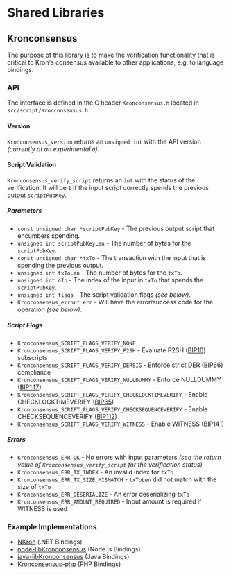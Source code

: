 Shared Libraries
================

## Kronconsensus

The purpose of this library is to make the verification functionality that is critical to Kron's consensus available to other applications, e.g. to language bindings.

### API

The interface is defined in the C header `Kronconsensus.h` located in  `src/script/Kronconsensus.h`.

#### Version

`Kronconsensus_version` returns an `unsigned int` with the API version *(currently at an experimental `0`)*.

#### Script Validation

`Kronconsensus_verify_script` returns an `int` with the status of the verification. It will be `1` if the input script correctly spends the previous output `scriptPubKey`.

##### Parameters
- `const unsigned char *scriptPubKey` - The previous output script that encumbers spending.
- `unsigned int scriptPubKeyLen` - The number of bytes for the `scriptPubKey`.
- `const unsigned char *txTo` - The transaction with the input that is spending the previous output.
- `unsigned int txToLen` - The number of bytes for the `txTo`.
- `unsigned int nIn` - The index of the input in `txTo` that spends the `scriptPubKey`.
- `unsigned int flags` - The script validation flags *(see below)*.
- `Kronconsensus_error* err` - Will have the error/success code for the operation *(see below)*.

##### Script Flags
- `Kronconsensus_SCRIPT_FLAGS_VERIFY_NONE`
- `Kronconsensus_SCRIPT_FLAGS_VERIFY_P2SH` - Evaluate P2SH ([BIP16](https://github.com/Kron/bips/blob/master/bip-0016.mediawiki)) subscripts
- `Kronconsensus_SCRIPT_FLAGS_VERIFY_DERSIG` - Enforce strict DER ([BIP66](https://github.com/Kron/bips/blob/master/bip-0066.mediawiki)) compliance
- `Kronconsensus_SCRIPT_FLAGS_VERIFY_NULLDUMMY` - Enforce NULLDUMMY ([BIP147](https://github.com/Kron/bips/blob/master/bip-0147.mediawiki))
- `Kronconsensus_SCRIPT_FLAGS_VERIFY_CHECKLOCKTIMEVERIFY` - Enable CHECKLOCKTIMEVERIFY ([BIP65](https://github.com/Kron/bips/blob/master/bip-0065.mediawiki))
- `Kronconsensus_SCRIPT_FLAGS_VERIFY_CHECKSEQUENCEVERIFY` - Enable CHECKSEQUENCEVERIFY ([BIP112](https://github.com/Kron/bips/blob/master/bip-0112.mediawiki))
- `Kronconsensus_SCRIPT_FLAGS_VERIFY_WITNESS` - Enable WITNESS ([BIP141](https://github.com/Kron/bips/blob/master/bip-0141.mediawiki))

##### Errors
- `Kronconsensus_ERR_OK` - No errors with input parameters *(see the return value of `Kronconsensus_verify_script` for the verification status)*
- `Kronconsensus_ERR_TX_INDEX` - An invalid index for `txTo`
- `Kronconsensus_ERR_TX_SIZE_MISMATCH` - `txToLen` did not match with the size of `txTo`
- `Kronconsensus_ERR_DESERIALIZE` - An error deserializing `txTo`
- `Kronconsensus_ERR_AMOUNT_REQUIRED` - Input amount is required if WITNESS is used

### Example Implementations
- [NKron](https://github.com/NicolasDorier/NKron/blob/master/NKron/Script.cs#L814) (.NET Bindings)
- [node-libKronconsensus](https://github.com/bitpay/node-libKronconsensus) (Node.js Bindings)
- [java-libKronconsensus](https://github.com/dexX7/java-libKronconsensus) (Java Bindings)
- [Kronconsensus-php](https://github.com/Bit-Wasp/Kronconsensus-php) (PHP Bindings)
